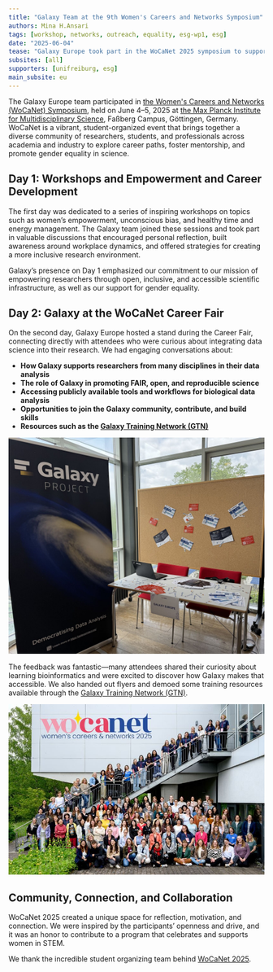 ```yaml
---
title: "Galaxy Team at the 9th Women's Careers and Networks Symposium"
authors: Mina H.Ansari
tags: [workshop, networks, outreach, equality, esg-wp1, esg]
date: "2025-06-04"
tease: "Galaxy Europe took part in the WoCaNet 2025 symposium to support women in science and introduce researchers to accessible, reproducible data analysis."
subsites: [all]
supporters: [unifreiburg, esg]
main_subsite: eu
---
```


The Galaxy Europe team participated in [the Women's Careers and Networks (WoCaNet) Symposium](https://www.uni-goettingen.de/en/203891.html), held on June 4–5, 2025 at [the Max Planck Institute for Multidisciplinary Science](https://www.mpinat.mpg.de/en), Faßberg Campus, Göttingen, Germany. WoCaNet is a vibrant, student-organized event that brings together a diverse community of researchers, students, and professionals across academia and industry to explore career paths, foster mentorship, and promote gender equality in science.

## Day 1: Workshops and Empowerment and Career Development

The first day was dedicated to a series of inspiring workshops on topics such as women’s empowerment, unconscious bias, and healthy time and energy management. The Galaxy team joined these sessions and took part in valuable discussions that encouraged personal reflection, built awareness around workplace dynamics, and offered strategies for creating a more inclusive research environment.

Galaxy’s presence on Day 1 emphasized our commitment to our mission of empowering researchers through open, inclusive, and accessible scientific infrastructure, as well as our support for gender equality.

## Day 2: Galaxy at the WoCaNet Career Fair

On the second day, Galaxy Europe hosted a stand during the Career Fair, connecting directly with attendees who were curious about integrating data science into their research. We had engaging conversations about:

- **How Galaxy supports researchers from many disciplines in their data analysis**
- **The role of Galaxy in promoting FAIR, open, and reproducible science** 
- **Accessing publicly available tools and workflows for biological data analysis**
- **Opportunities to join the Galaxy community, contribute, and build skills**
- **Resources such as the [Galaxy Training Network (GTN)](https://training.galaxyproject.org/)**

![Galaxy stand at career fair event in Göttingen](./Career-Fair.jpeg)

The feedback was fantastic—many attendees shared their curiosity about learning bioinformatics and were excited to discover how Galaxy makes that accessible. We also handed out flyers and demoed some training resources available through the [Galaxy Training Network (GTN)](https://training.galaxyproject.org/).

![Participants at the WoCaNet symposium in Göttingen](./WoCaNet.jpeg)

## Community, Connection, and Collaboration

WoCaNet 2025 created a unique space for reflection, motivation, and connection. We were inspired by the participants’ openness and drive, and it was an honor to contribute to a program that celebrates and supports women in STEM.

We thank the incredible student organizing team behind [WoCaNet 2025](https://www.uni-goettingen.de/en/203891.html).
